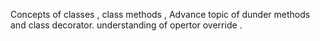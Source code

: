 Concepts of classes , class methods , Advance topic  of dunder methods and class decorator. understanding of opertor override .
